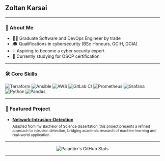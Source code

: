 <!-- Hi there, I'm Palantirr 👋 -->
<!-- <h1 align="center">Palantirr</h1> -->
<!-- <p align="center">
  <em>Postgraduate student</em>
</p> -->
## Zoltan Karsai
---

### 👾 About Me

- 🧑‍💻 Graduate Software and DevOps Engineer by trade
- 🎓 Qualifications in cybersecurity (BSc Honours, GCIH, GCIA)
- 💡 Aspiring to become a cyber security expert
- 🌱 Currently studying for OSCP certification

---

### 🛠️ Core Skills

<p>
  <img alt="Terraform" src="https://img.shields.io/badge/Terraform-7B42BC?logo=terraform&logoColor=white&style=for-the-badge"/>
  <img alt="Ansible" src="https://img.shields.io/badge/Ansible-EE0000?logo=ansible&logoColor=white&style=for-the-badge"/>
  <img alt="AWS" src="https://custom-icon-badges.demolab.com/badge/AWS-%23FF9900?logo=aws&logoColor=white&style=for-the-badge"/>
  <img alt="GitLab CI" src="https://img.shields.io/badge/GitLab%20CI-FC6D26?logo=gitlab&logoColor=white&style=for-the-badge"/>
  <img alt="Prometheus" src="https://img.shields.io/badge/Prometheus-E6522C?logo=prometheus&logoColor=white&style=for-the-badge"/>
  <img alt="Grafana" src="https://img.shields.io/badge/Grafana-F46800?logo=grafana&logoColor=white&style=for-the-badge"/>
  <img alt="Python" src="https://img.shields.io/badge/Python-3776AB?logo=python&logoColor=white&style=for-the-badge"/>
  <!-- <img alt="C++" src="https://img.shields.io/badge/C++-00599C?logo=c%2B%2B&logoColor=white&style=for-the-badge"/> -->
  <img alt="Pandas" src="https://img.shields.io/badge/Pandas-150458?logo=pandas&logoColor=white&style=for-the-badge"/>  
</p>

---

### 🌟 Featured Project

- **[Network-Intrusion-Detection](https://github.com/Palantirr/Network-Intrusion-Detection)**  
  <sub>
    Adapted from my Bachelor of Science dissertation, this project presents a refined approach to intrusion detection, bridging academic research of machine learning and real-world application.
  </sub>

---

<div align="center">

![Palantirr's GitHub Stats](https://github-readme-stats.vercel.app/api?username=Palantirr&show_icons=true&theme=radical&hide_title=true)

</div>

---
